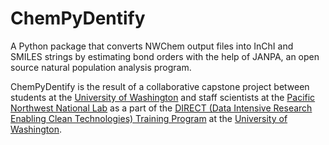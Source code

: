 # ChemPyDentify

A Python package that converts NWChem output files into InChI and SMILES strings by estimating bond orders with the help of JANPA, an open source natural population analysis program.

ChemPyDentify is the result of a collaborative capstone project between students at the [University of Washington](https://www.washington.edu) and staff scientists at the [Pacific Northwest National Lab](https://www.pnnl.gov/) as a part of the [DIRECT (Data Intensive Research Enabling Clean Technologies) Training Program](http://depts.washington.edu/uwdirect/) at the [University of Washington](https://www.washington.edu).
